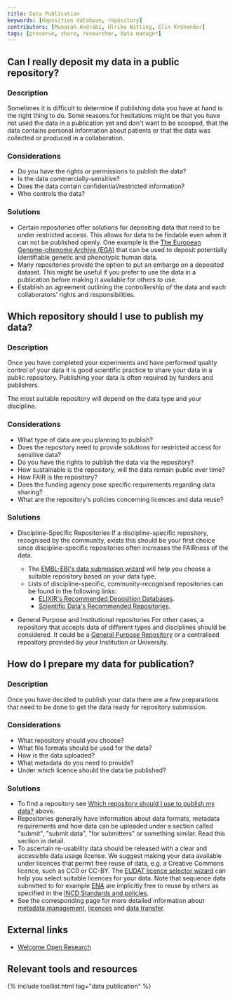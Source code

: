 ```yaml
---
title: Data Publication
keywords: [deposition database, repository]
contributors: [Munazah Andrabi, Ulrike Witting, Elin Kronander]
tags: [preserve, share, researcher, data manager]
---
```



## Can I really deposit my data in a public repository?

### Description
Sometimes it is difficult to determine if publishing data you have at hand is the right thing to do. Some reasons for hesitations might be that you have not used the data in a publication yet and don't want to be scooped, that the data contains personal information about patients or that the data was collected or produced in a collaboration.

### Considerations
* Do you have the rights or permissions to publish the data?
* Is the data commercially-sensitive?
* Does the data contain confidential/restricted information?
* Who controls the data?

### Solutions
* Certain repositories offer solutions for depositing data that need to be under restricted access. This allows for data to be findable even when it can not be published openly. One example is the [The European Genome-phenome Archive (EGA)](https://ega-archive.org/) that can be used to deposit potentially identifiable genetic and phenotypic human data.
* Many repositories provide the option to put an embargo on a deposited dataset. This might be useful if you prefer to use the data in a publication before making it available for others to use.
* Establish an agreement outlining the controllership of the data and each collaborators' rights and responsibilities.

## Which repository should I use to publish my data?

### Description
Once you have completed your experiments and have performed quality control of your data it is good scientific practice to share your data in a public repository. Publishing your data is often required by funders and publishers.

The most suitable repository will depend on the data type and your discipline.

### Considerations
  * What type of data are you planning to publish?
  * Does the repository need to provide solutions for restricted access for sensitive data?
  * Do you have the rights to publish the data via the repository?
  * How sustainable is the repository, will the data remain public over time?
  * How FAIR is the repository?
  * Does the funding agency pose specific requirements regarding data sharing?
  * What are the repository's policies concerning licences and data reuse?

### Solutions
* Discipline-Specific Repositories
If a discipline-specific repository, recognised by the community, exists this should be your first choice since discipline-specific repositories often increases the FAIRness of the data.
  * The [EMBL-EBI's data submission wizard](https://www.ebi.ac.uk/submission/) will help you choose a suitable repository based on your data type.
  * Lists of discipline-specific, community-recognised repositories can be found in the following links:
    * [ELIXIR's Recommended Deposition Databases](https://elixir-europe.org/platforms/data/elixir-deposition-databases).
    * [Scientific Data's Recommended Repositories](https://www.nature.com/sdata/policies/repositories).


* General Purpose and Institutional repositories
For other cases, a repository that accepts data of different types and disciplines should be considered. It could be a [General Purpose Repository](https://www.nature.com/sdata/policies/repositories#general) or a centralised repository provided by your Institution or University.



## How do I prepare my data for publication?

### Description
Once you have decided to publish your data there are a few preparations that need to be done to get the data ready for repository submission.

### Considerations
  * What repository should you choose?
  * What file formats should be used for the data?
  * How is the data uploaded?
  * What metadata do you need to provide?
  * Under which licence should the data be published?

### Solutions
  * To find a repository see [Which repository should I use to publish my data?](#which-repository-should-i-use-to-publish-my-data) above.
  * Repositories generally have information about data formats, metadata requirements and how data can be uploaded under a section called "submit", "submit data", "for submitters" or something similar. Read this section in detail.
  * To ascertain re-usability data should be released with a clear and accessible data usage license. We suggest making your data available under licences that permit free reuse of data, e.g. a Creative Commons licence, such as CC0 or CC-BY. The [EUDAT licence selector wizard](https://ufal.github.io/public-license-selector/) can help you select suitable licences for your data. Note that sequence data submitted to for example [ENA](https://www.ebi.ac.uk/ena/browser/home) are implicitly free to reuse by others as specified in the [INCD Standards and policies](https://www.ebi.ac.uk/ena/browser/about/policies).
  * See the corresponding page for more detailed information about [metadata management](metadata_management), [licences](licensing) and [data transfer](data_transfer).

## External links
* [Welcome Open Research](https://wellcomeopenresearch.org/for-authors/data-guidelines)

## Relevant tools and resources

{% include toollist.html tag="data publication" %}
